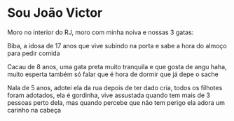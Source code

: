 
# Sou João Victor

Moro no interior do RJ, moro com minha noiva e nossas 3 gatas:

Biba, a idosa de 17 anos que vive subindo na porta e sabe a hora do almoço para pedir comida

Cacau de 8 anos, uma gata preta muito tranquila e que gosta de angu haha, muito esperta também só falar que é hora de dormir que já depe o sache

Nala de 5 anos, adotei ela da rua depois de ter dado cria, todos os filhotes foram adotados, ela é gordinha, vive assustada quando tem mais de 3 pessoas perto dela, mas quando percebe que não tem perigo ela adora um carinho na cabeça